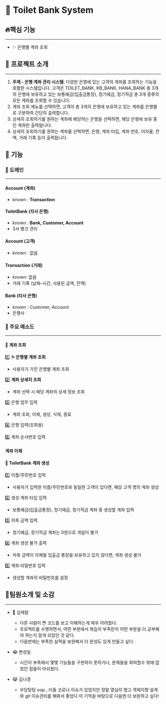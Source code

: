 # 🚽 Toilet Bank System


## 🔥핵심 기능

---
- ✨ 은행별 계좌 조회

## 🏦 프로젝트 소개
* * *
1. **주제 - 은행 계좌 관리 시스템**: 다양한 은행에 있는 고객의 계좌를 조회하는 기능을 포함한 시스템입니다. 고객은 TOILET_BANK, KB_BANK, HANA_BANK 총 3개의 은행에 보유하고 있는 보통예금(입출금통장), 정기예금, 정기적금 총 3개 종류의 모든 계좌를 조회할 수 있습니다.
2. 계좌 조회 메뉴를 선택하면, 고객이 총 3개의 은행에 보유하고 있는 계좌를 은행별로 구분하여 간단히 출력합니다.
3. 상세히 조회하기를 원하는 계좌에 해당하는 은행을 선택하면, 해당 은행에 보유 중인 계좌만 출력됩니다.
4. 상세히 조회하기를 원하는 계좌를 선택하면, 은행, 계좌 타입, 계좌 번호, 이자율, 잔액, 거래 기록 등이 출력됩니다.

## 📌 기능



### 🔆 도메인

---
#### Account (계좌)
- known : **Transaction**
#### ToiletBank (자사 은행)
- known : **Bank, Customer, Account**
- 3사 뱅크 관리
#### Account (고객)
- known : 없음
#### Transaction (거래)
- known: 없음
- 거래 기록 (날짜-시간, 사용된 금액, 잔액)
#### Bank (타사 은행)
- known : Customer, Account
- 은행사

### 🎈 주요 메소드

---
#### 💼 계좌 조회
1️⃣ **✨ 은행별 계좌 조회**
- 사용자가 가진 은행별 계좌 조회

2️⃣ **계좌 상세히 조회**
- 계좌 선택 시 해당 계좌의 상세 정보 조회

3️⃣ 은행 업무 입력
- 계좌 조회, 이체, 생성, 삭제, 종료

4️⃣ 은행 입력(조회용)

5️⃣ 계좌 순서번호 입력


#### 계좌 이체


#### 💎 ToiletBank 계좌 생성
1️⃣ 이름/주민번호 입력
- 사용자가 입력한 이름/주민번호와 동일한 고객이 있다면, 해당 고객 명의 계좌 생성

2️⃣ 생성 계좌 타입 입력
- 보통예금(입출금통장), 정기예금, 정기적금 계좌 중 생성할 계좌 입력
  
3️⃣ 저축 금액 입력
- 정기예금, 정기적금 계좌는 0원으로 개설이 불가
  
4️⃣ 계좌 생성 불가 출력
- 저축 금액이 이체될 입출금 통장을 보유하고 있지 않다면, 계좌 생성 불가
  
5️⃣ 계좌 비밀번호 입력
- 생성할 계좌의 비밀번호를 설정


## 🤟팀원소개 및 소감
* * *
* 🐯 심재람
  * 다른 사람이 짠 코드를 보고 이해하는게 매우 어려웠다.
  * 프로젝트를 수행하면서, 어떤 부분에서 복습이 부족한지 어떤 부분을 더 공부해야 하는지 알게 되었던 것 같다.
  * 다음번에는 부족한 실력을 보완해서 더 완성도 있게 만들고 싶다.


* 😂 변성일
  * 시간이 부족해서 몇몇 기능들을 구현하지 못하거나, 문제들을 회피할수 밖에 없었던 점들이 아쉬웠다.


* 😹 김나경
  * 우당탕탕 oop...다들 코로나 이슈가 있었지만 정말 열심히 했고 객체지향 설계와 git 이슈관리를 해봐서 좋았다 이 기억을 바탕으로 다음엔 더 보완하고 싶다!